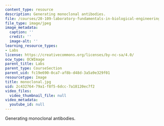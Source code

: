 ```yaml
---
content_type: resource
description: Generating monoclonal antibodies.
file: /courses/20-109-laboratory-fundamentals-in-biological-engineering-fall-2007/2c43276479a1f8f56dcc7a18120ec7f2_monoclonal.jpg
file_type: image/jpeg
image_metadata:
  caption: ''
  credit: ''
  image-alt: ''
learning_resource_types:
- Labs
license: https://creativecommons.org/licenses/by-nc-sa/4.0/
ocw_type: OCWImage
parent_title: Labs
parent_type: CourseSection
parent_uid: fc19e690-0ca7-af8b-d48d-3a5a9e329f01
resourcetype: Image
title: monoclonal.jpg
uid: 2c432764-79a1-f8f5-6dcc-7a18120ec7f2
video_files:
  video_thumbnail_file: null
video_metadata:
  youtube_id: null
---
```

Generating monoclonal antibodies.